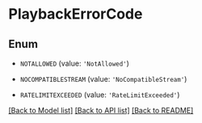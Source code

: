 # PlaybackErrorCode


## Enum

* `NOTALLOWED` (value: `'NotAllowed'`)

* `NOCOMPATIBLESTREAM` (value: `'NoCompatibleStream'`)

* `RATELIMITEXCEEDED` (value: `'RateLimitExceeded'`)

[[Back to Model list]](README.md#documentation-for-models) [[Back to API list]](README.md#documentation-for-api-endpoints) [[Back to README]](README.md)


